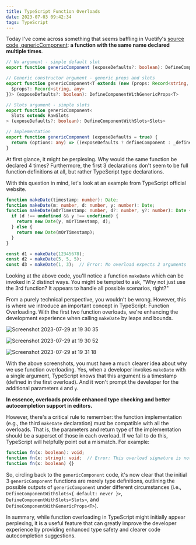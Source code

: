 ```yaml
---
title: TypeScript Function Overloads
date: 2023-07-03 09:42:34
tags: TypeScript
---
```


Today I've come across something that seems baffling in Vuetify's [source code, genericComponent](https://github.com/vuetifyjs/vuetify/blob/master/packages/vuetify/src/util/defineComponent.tsx#L252): **a function with the same name declared multiple times**.

```ts
// No argument - simple default slot
export function genericComponent (exposeDefaults?: boolean): DefineComponentWithSlots<{ default: never }>

// Generic constructor argument - generic props and slots
export function genericComponent<T extends (new (props: Record<string, any>, slots: any) => {
  $props?: Record<string, any>
})> (exposeDefaults?: boolean): DefineComponentWithGenericProps<T>

// Slots argument - simple slots
export function genericComponent<
  Slots extends RawSlots
> (exposeDefaults?: boolean): DefineComponentWithSlots<Slots>

// Implementation
export function genericComponent (exposeDefaults = true) {
  return (options: any) => ((exposeDefaults ? defineComponent : _defineComponent) as any)(options)
}
```

At first glance, it might be perplexing. Why would the same function be declared 4 times? Furthermore, the first 3 declarations don't seem to be full function definitions at all, but rather TypeScript type declarations.

With this question in mind, let's look at an example from TypeScript official website.
```ts
function makeDate(timestamp: number): Date;
function makeDate(m: number, d: number, y: number): Date;
function makeDate(mOrTimestamp: number, d?: number, y?: number): Date {
  if (d !== undefined && y !== undefined) {
    return new Date(y, mOrTimestamp, d);
  } else {
    return new Date(mOrTimestamp);
  }
}

const d1 = makeDate(12345678);
const d2 = makeDate(5, 5, 5);
const d3 = makeDate(1, 3);  // Error: No overload expects 2 arguments
```


Looking at the above code, you'll notice a function `makeDate` which can be invoked in 2 distinct ways. You might be tempted to ask, "Why not just use the 3rd function? It appears to handle all possible scenarios, right?" 

From a purely technical perspective, you wouldn't be wrong. However, this is where we introduce an important concept in TypeScript: Function Overloading. With the first two function overloads, we're enhancing the development experience when calling `makeDate` by leaps and bounds.

![Screenshot 2023-07-29 at 19 30 35](https://github.com/flaming-cl/flaming-cl.github.io/assets/51183663/c53243a2-d914-43c5-ab91-4c7dbeb81301)

![Screenshot 2023-07-29 at 19 30 52](https://github.com/flaming-cl/flaming-cl.github.io/assets/51183663/b9fc33cb-fd0d-45ac-9504-5121c24c62a8)

![Screenshot 2023-07-29 at 19 31 18](https://github.com/flaming-cl/flaming-cl.github.io/assets/51183663/a35e3d00-654f-4c7f-97fc-6d67c06770cb)

With the above screenshots, you must have a much clearer idea about why we use function overloading. Yes, when a developer invokes `makeDate` with a single argument, TypeScript knows that this argument is a timestamp (defined in the first overload). And it won't prompt the developer for the additional parameters `d` and `y`. 

**In essence, overloads provide enhanced type checking and better autocompletion support in editors.** 

However, there's a critical rule to remember: the function implementation (e.g., the third `makeDate` declaration) must be compatible with all the overloads. That is, the parameters and return type of the implementation should be a superset of those in each overload. If we fail to do this, TypeScript will helpfully point out a mismatch. For example:

```ts
function fn(x: boolean): void;
function fn(x: string): void;  // Error: This overload signature is not compatible with its implementation signature.
function fn(x: boolean) {}
```

So, circling back to the `genericComponent` code, it's now clear that the initial 3 `genericComponent` functions are merely type definitions, outlining the possible outputs of `genericComponent` under different circumstances (i.e., `DefineComponentWithSlots<{ default: never }>`, `DefineComponentWithSlots<Slots>`, and `DefineComponentWithGenericProps<T>`).

In summary, while function overloading in TypeScript might initially appear perplexing, it is a useful feature that can greatly improve the developer experience by providing enhanced type safety and clearer code autocompletion suggestions. 
